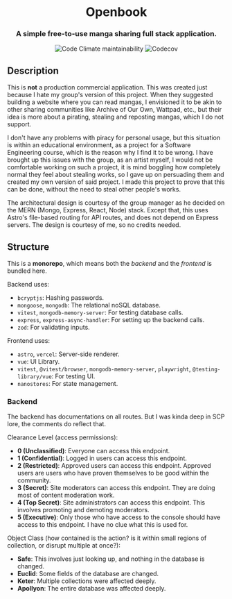 <div align="center">

# Openbook

### A simple free-to-use manga sharing full stack application.

![Code Climate maintainability](https://img.shields.io/codeclimate/maintainability/hikawi/openbook)
![Codecov](https://img.shields.io/codecov/c/github/hikawi/openbook?label=backend%20coverage)

</div>

## Description

This is **not** a production commercial application. This was created just because I hate my group's version of this project. When they suggested building a website where you can read mangas, I envisioned it to be akin to other sharing communities like Archive of Our Own, Wattpad, etc., but their idea is more about a pirating, stealing and reposting mangas, which I do not support.

I don't have any problems with piracy for personal usage, but this situation is within an educational environment, as a project for a Software Engineering course, which is the reason why I find it to be wrong. I have brought up this issues with the group, as an artist myself, I would not be comfortable working on such a project, it is mind boggling how completely normal they feel about stealing works, so I gave up on persuading them and created my own version of said project. I made this project to prove that this can be done, without the need to steal other people's works.

The architectural design is courtesy of the group manager as he decided on the MERN (Mongo, Express, React, Node) stack. Except that, this uses Astro's file-based routing for API routes, and does not depend on Express servers. The design is courtesy of me, so no credits needed.

## Structure

This is a **monorepo**, which means both the *backend* and the *frontend* is bundled here.

Backend uses:

- `bcryptjs`: Hashing passwords.
- `mongoose`, `mongodb`: The relational noSQL database.
- `vitest`, `mongodb-memory-server`: For testing database calls.
- `express`, `express-async-handler`: For setting up the backend calls.
- `zod`: For validating inputs.

Frontend uses:

- `astro`, `vercel`: Server-side renderer.
- `vue`: UI Library.
- `vitest`, `@vitest/browser`, `mongodb-memory-server`, `playwright`, `@testing-library/vue`: For testing UI.
- `nanostores`: For state management.

### Backend

The backend has documentations on all routes. But I was kinda deep in SCP lore, the comments do reflect that.

Clearance Level (access permissions):

- **0 (Unclassified)**: Everyone can access this endpoint.
- **1 (Confidential)**: Logged in users can access this endpoint.
- **2 (Restricted)**: Approved users can access this endpoint. Approved users are users who have proven themselves to be good within the community.
- **3 (Secret)**: Site moderators can access this endpoint. They are doing most of content moderation work.
- **4 (Top Secret)**: Site administrators can access this endpoint. This involves promoting and demoting moderators.
- **5 (Executive)**: Only those who have access to the console should have access to this endpoint. I have no clue what this is used for.

Object Class (how contained is the action? is it within small regions of collection, or disrupt multiple at once?):

- **Safe**: This involves just looking up, and nothing in the database is changed.
- **Euclid**: Some fields of the database are changed.
- **Keter**: Multiple collections were affected deeply.
- **Apollyon**: The entire database was affected deeply.
